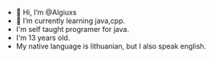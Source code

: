 - 👋 Hi, I’m @Algiuxs
- 🌱 I’m currently learning java,cpp.
- I'm self taught programer for java.
- I'm 13 years old.
- My native language is lithuanian, but I also speak english.

<!---
Algiuxs/Algiuxs is a ✨ special ✨ repository because its `README.md` (this file) appears on your GitHub profile.
You can click the Preview link to take a look at your changes.
--->
